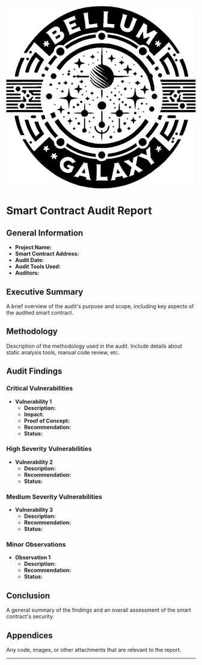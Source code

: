 <div align="center">

![Bellum Galaxy](./logo.png)

</div>

# Smart Contract Audit Report

## General Information

- **Project Name:**
- **Smart Contract Address:**
- **Audit Date:**
- **Audit Tools Used:**
- **Auditors:**

## Executive Summary

A brief overview of the audit's purpose and scope, including key aspects of the audited smart contract.

## Methodology

Description of the methodology used in the audit. Include details about static analysis tools, manual code review, etc.

## Audit Findings

### Critical Vulnerabilities

- **Vulnerability 1**
  - **Description:**
  - **Impact:**
  - **Proof of Concept:**
  - **Recommendation:**
  - **Status:**

### High Severity Vulnerabilities

- **Vulnerability 2**
  - **Description:**
  - **Recommendation:**
  - **Status:**

### Medium Severity Vulnerabilities

- **Vulnerability 3**
  - **Description:**
  - **Recommendation:**
  - **Status:**

### Minor Observations

- **Observation 1**
  - **Description:**
  - **Recommendation:**
  - **Status:**

## Conclusion

A general summary of the findings and an overall assessment of the smart contract's security.

## Appendices

Any code, images, or other attachments that are relevant to the report.

---
